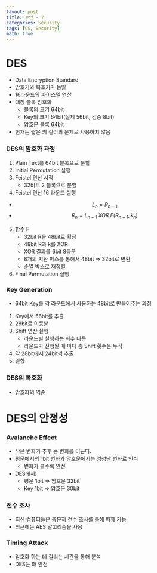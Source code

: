 ```yaml
---
layout: post
title: 보안 - 7
categories: Security
tags: [CS, Security]
math: true
---
```


# DES

- Data Encryption Standard
- 암호키와 복호키가 동일
- 16라운드의 파이스텔 연산
- 대칭 블록 암호화
  - 블록의 크기 64bit
  - Key의 크기 64bit(실제 56bit, 검증 8bit)
  - 암호문 블록 64bit
- 현재는 짧은 키 길이의 문제로 사용하지 않음

### DES의 암호화 과정

1. Plain Text를 64bit 블록으로 분할
2. Initial Permutation 실행
3. Feistel 연산 시작
   - 32비트 2 블록으로 분할
4. Feistel 연산 16 라운드 실행

- $$L_n = R_{n - 1}$$
- $$R_n = L_{n - 1}\;XOR\;F(R_{n-1}, k_n)$$

5. 함수 F
   - 32bit R을 48bit로 확장
   - 48bit R과 k를 XOR
   - XOR 결과를 6bit 8등분
   - 8개의 치환 박스를 통해서 48bit => 32bit로 변환
   - 순열 박스로 재정렬
6. Final Permutation 실행

### Key Generation

- 64bit Key를 각 라운드에서 사용하는 48bit로 만들어주는 과정

1. Key에서 56bit를 추출
2. 28bit로 이등분
3. Shift 연산 실행
   - 라운드별 실행하는 회수 다름
   - 라운드가 진행될 때 마다 총 Shift 횟수는 누적
4. 각 28bit에서 24bit씩 추출
5. 결합

### DES의 복호화

- 암호화의 역순

# DES의 안정성

### Avalanche Effect

- 작은 변화가 추후 큰 변화를 이끈다.
- 평문에서의 1bit 변화가 암호문에서는 엄청난 변화로 인식
  - 변화가 클수록 안전
- DES에서)
  - 평문 1bit => 암호문 32bit
  - Key 1bit => 암호문 30bit

### 전수 조사

- 최신 컴퓨터들은 충분히 전수 조사를 통해 파훼 가능
- 최근에는 AES 알고리즘을 사용

### Timing Attack

- 암호화 하는 데 걸리는 시간을 통해 분석
- DES는 꽤 안전
